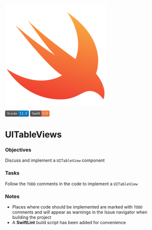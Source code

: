 ![icon](./UITableViews/Assets.xcassets/icon.imageset/icon.png)

![Xcode 11.3](./UITableViews/Assets.xcassets/Xcode-11.3-blue.imageset/Xcode-11.3-blue.png)
![Swift 5.0](./UITableViews/Assets.xcassets/Swift-5.0-orange.imageset/Swift-5.0-orange.png)

# UITableViews

### Objectives
Discuss and implement a `UITableView` component

### Tasks
Follow the `TODO` comments in the code to implement a `UITableView`

### Notes
* Places where code should be implemented are marked with `TODO` comments and will appear as warnings in the Issue navigator when building the project
* A __SwiftLint__ build script has been added for convenience
